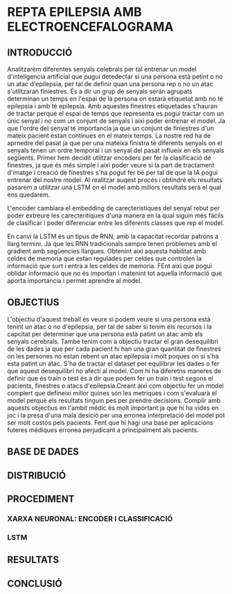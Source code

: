 # REPTA EPILEPSIA AMB ELECTROENCEFALOGRAMA


## INTRODUCCIÓ

Analitzarem diferentes senyals celebrals per tal entrenar un model d'inteligencia artificial que pugui detedectar si una persona està petint o no un atac d'epilepsia, per tal de definir quan una persona rep o no un atac s'utlitzaran finiestres. És a dir un grup de senyals serán agrupats determinan un temps en l'espai de la persona on estarà etiquetat amb no té epilepsia i amb té epilepsia. Amb aquestes finestres etiquetades s'hauran de tractar perque el espai de temps que representa es pogui tractar com un únic senyal i no com un conjunt de senyals i aixì poder entrenar el model. Ja que l'ordre del senyal té importancia ja que un conjunt de finiestres d'un mateix pacient estan continues en el mateix temps. La nostre red ha de aprnedre del pasat ja que per una mateixa finistra té diferents senyals on el senyals tenen un ordre temporal i un senyal del pasat influeix en els senyals següents. Primer hem decidit utlitzar encoders per fer la clasificació de finestres, ja que és més simple i aixì poder veure si la part de tractament d'imatge i creació de finestres s'ha pogut fer bé per tal de que la IA pogui entrenar del nostre model. Al realitzar auqest procés i obtindré els resultats pasarem a utilitzar una LSTM on el model amb millors resultats serà el qual ens quedarem. 

L'encoder cambiara el embedding de carecteristiques del senyal rebut per poder extreure les carecteritiques d'una manera en la qual siguin més fàcils de clasificar i poder diferenciar entre les diferents classes que rep el model.

En canvi la LSTM és un tipus de RNN, amb la capacitat recordar patrons a llarg termini. Ja que les RNN tradicionals sempre tenen problemes amb el gradient amb següencies llargues. Obtenint aixì aquesta habilitat amb celdes de memoria que estan regulades per celdes que controlen la informació que surt i entra a les celdes de memoria. FEnt aixì que pogui oblidar informació que no és importan i matenint tot aquella informació que aporta importancia i permet aprendre al model.

## OBJECTIUS

L'objectiu d'aquest treball és veure si podem veure si una persona està tenint un atac o no d'epilepsia, per tal de saber si tenim els recursos i la capcitat per determinar que una persona està patint un atac amb els senyals cerebrals.
També tenim com a objectiu tractar el gran desequilibri de les dades ja que per cada pacient hi han una gran quantitat de finestres on les persones no estan rebent un atac epilepsia i molt poques on si s'ha esta patint un atac. S'ha de tractar el dataset per equilibrar les dades o fer que aquest desequilibri no afecti al model.
Com hi ha diferetns maneres de definir que és  train o test és a dir que podem fer un train i test segons el pacients, finestres o  atacs d'epilepsia.Creant aixì com objectiu fer un model complert que defineixi millor quines són les metriques i com s'evaluarà el model perquè els resultats tinguin pes per prendre decisions. Complir amb aquests objectius en l'ambit médic és molt important ja que hi ha vides en joc i la presa d'una mala desició per una erronea interpretació del model pot ser molt costós pels pacients. Fent que hi hagi una base per aplicacions futeres médiques erronea perjudicant a principalment als pacients. 


## BASE DE DADES 


## DISTRIBUCIÓ


## PROCEDIMENT


### XARXA NEURONAL: ENCODER I CLASSIFICACIÓ


### LSTM


## RESULTATS


## CONCLUSIÓ





##

